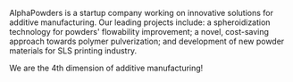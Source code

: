 AlphaPowders is a startup company working on innovative solutions for additive manufacturing. Our leading projects include: a spheroidization technology for powders' flowability improvement; a novel, cost-saving approach towards polymer pulverization; and development of new powder materials for SLS printing industry.

We are the 4th dimension of additive manufacturing!
<!---
AlphaPowders/AlphaPowders is a ✨ special ✨ repository because its `README.md` (this file) appears on your GitHub profile.
You can click the Preview link to take a look at your changes.
--->
